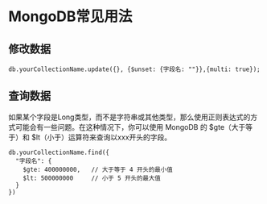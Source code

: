 # MongoDB常见用法


## 修改数据

 
```
db.yourCollectionName.update({}, {$unset: {字段名: ""}},{multi: true});
```



## 查询数据


如果某个字段是Long类型，而不是字符串或其他类型，那么使用正则表达式的方式可能会有一些问题。在这种情况下，你可以使用 MongoDB 的 $gte（大于等于）和 $lt（小于）运算符来查询以xxx开头的字段。
```
db.yourCollectionName.find({
  "字段名": {
    $gte: 400000000,   // 大于等于 4 开头的最小值
    $lt: 500000000     // 小于 5 开头的最大值
  }
})
```